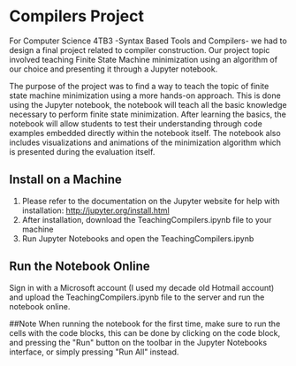 # Compilers Project

For Computer Science 4TB3 -Syntax Based Tools and Compilers- we had to design a final project related to compiler construction. Our project topic involved teaching Finite State Machine minimization using an algorithm of our choice and presenting it through a Jupyter notebook.

The purpose of the project was to find a way to teach the topic of finite state machine minimization using a more hands-on approach. This is done using the Jupyter notebook, the notebook will teach all the basic knowledge necessary to perform finite state minimization. After learning the basics, the notebook will allow students to test their understanding through code examples embedded directly within the notebook itself. The notebook also includes visualizations and animations of the minimization algorithm which is presented during the evaluation itself.

## Install on a Machine
1) Please refer to the documentation on the Jupyter website for help with installation: http://jupyter.org/install.html
2) After installation, download the TeachingCompilers.ipynb file to your machine
3) Run Jupyter Notebooks and open the TeachingCompilers.ipynb

##  Run the Notebook Online
Sign in with a Microsoft account (I used my decade old Hotmail account) and upload the TeachingCompilers.ipynb file to the server and run the notebook online.

##Note
When running the notebook for the first time, make sure to run the cells with the code blocks, this can be done by clicking on the code block, and pressing the "Run" button on the toolbar in the Jupyter Notebooks interface, or simply pressing "Run All" instead.


